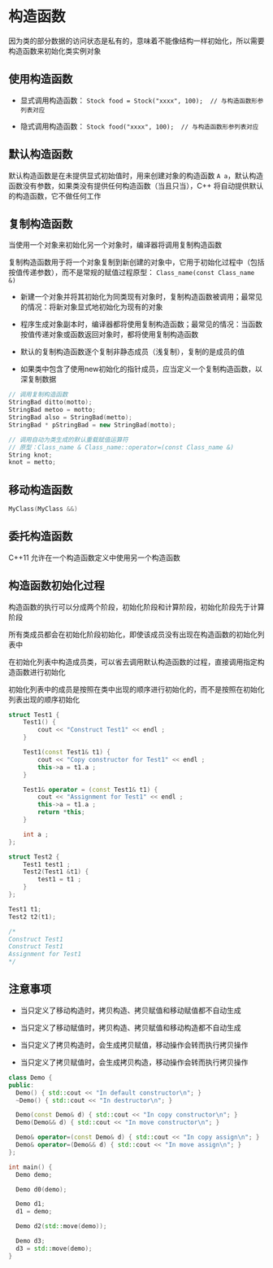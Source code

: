 # 构造函数

因为类的部分数据的访问状态是私有的，意味着不能像结构一样初始化，所以需要构造函数来初始化类实例对象

## 使用构造函数

- 显式调用构造函数： `Stock food = Stock("xxxx", 100);  // 与构造函数形参列表对应`

- 隐式调用构造函数： `Stock food("xxxx", 100);  // 与构造函数形参列表对应`

## 默认构造函数 

默认构造函数是在未提供显式初始值时，用来创建对象的构造函数 `A a`，默认构造函数没有参数，如果类没有提供任何构造函数（当且只当），C++ 将自动提供默认的构造函数，它不做任何工作

## 复制构造函数 

当使用一个对象来初始化另一个对象时，编译器将调用复制构造函数

复制构造函数用于将一个对象复制到新创建的对象中，它用于初始化过程中（包括按值传递参数），而不是常规的赋值过程原型： `Class_name(const Class_name &)`

- 新建一个对象并将其初始化为同类现有对象时，复制构造函数被调用；最常见的情况：将新对象显式地初始化为现有的对象

- 程序生成对象副本时，编译器都将使用复制构造函数；最常见的情况：当函数按值传递对象或函数返回对象时，都将使用复制构造函数

- 默认的复制构造函数逐个复制非静态成员（浅复制），复制的是成员的值

- 如果类中包含了使用new初始化的指针成员，应当定义一个复制构造函数，以深复制数据

```cpp
// 调用复制构造函数
StringBad ditto(motto);
StringBad metoo = motto;
StringBad also = StringBad(metto);
StringBad * pStringBad = new StringBad(motto);

// 调用自动为类生成的默认重载赋值运算符
// 原型：Class_name & Class_name::operator=(const Class_name &)
String knot;
knot = metto;
```

## 移动构造函数

```cpp
MyClass(MyClass &&)
```

## 委托构造函数

C++11 允许在一个构造函数定义中使用另一个构造函数

## 构造函数初始化过程

构造函数的执行可以分成两个阶段，初始化阶段和计算阶段，初始化阶段先于计算阶段

所有类成员都会在初始化阶段初始化，即使该成员没有出现在构造函数的初始化列表中

在初始化列表中构造成员类，可以省去调用默认构造函数的过程，直接调用指定构造函数进行初始化

初始化列表中的成员是按照在类中出现的顺序进行初始化的，而不是按照在初始化列表出现的顺序初始化

```cpp
struct Test1 {
    Test1() { 
        cout << "Construct Test1" << endl ;
    }

    Test1(const Test1& t1) {
        cout << "Copy constructor for Test1" << endl ;
        this->a = t1.a ;
    }

    Test1& operator = (const Test1& t1) {
        cout << "Assignment for Test1" << endl ;
        this->a = t1.a ;
        return *this;
    }

    int a ;
};

struct Test2 {
    Test1 test1 ;
    Test2(Test1 &t1) {
        test1 = t1 ;
    }
};

Test1 t1;
Test2 t2(t1);

/*
Construct Test1
Construct Test1
Assignment for Test1
*/
```

## 注意事项

- 当只定义了移动构造时，拷贝构造、拷贝赋值和移动赋值都不自动生成

- 当只定义了移动赋值时，拷贝构造、拷贝赋值和移动构造都不自动生成

- 当只定义了拷贝构造时，会生成拷贝赋值，移动操作会转而执行拷贝操作

- 当只定义了拷贝赋值时，会生成拷贝构造，移动操作会转而执行拷贝操作

```cpp
class Demo {
public:
  Demo() { std::cout << "In default constructor\n"; }
  ~Demo() { std::cout << "In destructor\n"; }

  Demo(const Demo& d) { std::cout << "In copy constructor\n"; }
  Demo(Demo&& d) { std::cout << "In move constructor\n"; }

  Demo& operator=(const Demo& d) { std::cout << "In copy assign\n"; }
  Demo& operator=(Demo&& d) { std::cout << "In move assign\n"; }
};

int main() {
  Demo demo;

  Demo d0(demo);

  Demo d1;
  d1 = demo;

  Demo d2(std::move(demo));

  Demo d3;
  d3 = std::move(demo);
}
```